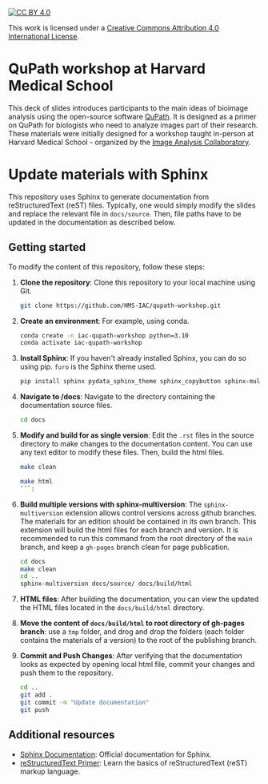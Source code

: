 [![CC BY 4.0][cc-by-shield]][cc-by]

This work is licensed under a
[Creative Commons Attribution 4.0 International License][cc-by].

[cc-by]: http://creativecommons.org/licenses/by/4.0/
[cc-by-shield]: https://img.shields.io/badge/License-CC%20BY%204.0-lightgrey.svg

# QuPath workshop at Harvard Medical School
This deck of slides introduces participants to the main ideas of bioimage analysis using the open-source software [QuPath](https://qupath.github.io/). It is designed as a primer on QuPath for biologists who need to analyze images part of their research. These materials were initially designed for a workshop taught in-person at Harvard Medical School - organized by the [Image Analysis Collaboratory](https://iac.hms.harvard.edu/). 

# Update materials with Sphinx

This repository uses Sphinx to generate documentation from reStructuredText (reST) files. Typically, one would simply modify the slides and replace the relevant file in `docs/source`. Then, file paths have to be updated in the documentation as described below. 

## Getting started

To modify the content of this repository, follow these steps:

1. **Clone the repository**: Clone this repository to your local machine using Git.

    ```bash
    git clone https://github.com/HMS-IAC/qupath-workshop.git
    ```

2. **Create an environment**: For example, using conda. 
    ```bash
    conda create -n iac-qupath-workshop python=3.10
    conda activate iac-qupath-workshop
    ```

3. **Install Sphinx**: If you haven't already installed Sphinx, you can do so using pip. `furo` is the Sphinx theme used. 

    ```bash
    pip install sphinx pydata_sphinx_theme sphinx_copybutton sphinx-multiversion
    ```

4. **Navigate to /docs**: Navigate to the directory containing the documentation source files.

    ```bash
    cd docs
    ```

5. **Modify and build for as single version**: Edit the `.rst` files in the source directory to make changes to the documentation content. You can use any text editor to modify these files. Then, build the html files. 

    ```bash
    make clean
    ```

    ```bash
    make html
    ```: 

6. **Build multiple versions with sphinx-multiversion**: The `sphinx-multiversion` extension allows control versions across github branches. The materials for an edition should be contained in its own branch. This extension will build the html files for each branch and version. It is recommended to run this command from the root directory of the `main` branch, and keep a `gh-pages` branch clean for page publication.

    ```bash
    cd docs
    make clean
    cd ..
    sphinx-multiversion docs/source/ docs/build/html 
    ```

8. **HTML files**: After building the documentation, you can view the updated the HTML files located in the `docs/build/html` directory.

9. **Move the content of `docs/build/html` to root directory of gh-pages branch**: use a `tmp` folder, and drog and drop the folders (each folder contains the materials of a version) to the root of the publishing branch. 

10. **Commit and Push Changes**: After verifying that the documentation looks as expected by opening local html file, commit your changes and push them to the repository.

    ```bash
    cd ..
    git add .
    git commit -m "Update documentation"
    git push
    ```

## Additional resources

- [Sphinx Documentation](https://www.sphinx-doc.org/en/master/): Official documentation for Sphinx.
- [reStructuredText Primer](https://www.sphinx-doc.org/en/master/usage/restructuredtext/basics.html): Learn the basics of reStructuredText (reST) markup language.
